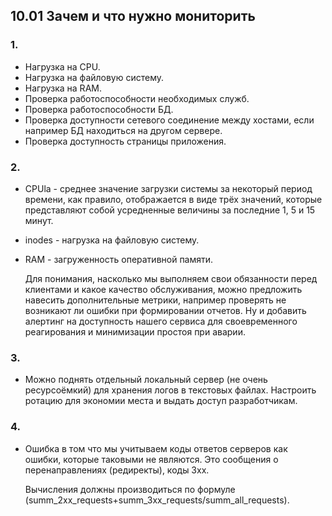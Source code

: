 ## 10.01 Зачем и что нужно мониторить

### 1.

- Нагрузка на СPU.
- Нагрузка на файловую систему.
- Нагрузка на RAM.
- Проверка работоспособности необходимых служб.
- Проверка работоспособности БД.
- Проверка доступности сетевого соединение между хостами, если например БД находиться на другом сервере.
- Проверка доступность страницы приложения.

### 2.

- CPUla - среднее значение загрузки системы за некоторый период времени, как правило, отображается в виде трёх значений, которые представляют собой усредненные величины за последние 1, 5 и 15 минут.  
- inodes - нагрузка на файловую систему.
- RAM - загруженность оперативной памяти.

    Для понимания, насколько мы выполняем свои обязанности перед клиентами и какое качество обслуживания, можно предложить навесить дополнительные метрики, например проверять не возникают ли ошибки при формировании отчетов. Ну и добавить алертинг на доступность нашего сервиса для своевременного реагирования и минимизации простоя при аварии. 

### 3.

 - Можно поднять отдельный локальный сервер (не очень ресурсоёмкий) для хранения логов в текстовых файлах. Настроить ротацию для экономии места и выдать доступ разработчикам.  

### 4. 

- Ошибка в том что мы учитываем коды ответов серверов как ошибки, которые таковыми не являются. Это сообщения о перенаправлениях (редиректы), коды 3xx.

    Вычисления должны производиться по формуле (summ_2xx_requests+summ_3xx_requests/summ_all_requests).